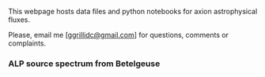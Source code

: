 This webpage hosts data files and python notebooks for axion astrophysical fluxes. 

Please, email me [ggrillidc@gmail.com] for questions, comments or complaints.

### ALP source spectrum from Betelgeuse
